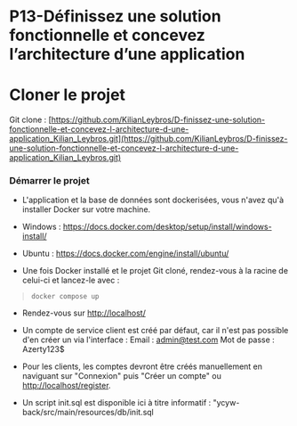 # P13-Définissez une solution fonctionnelle et concevez l’architecture d’une application

# Cloner le projet

Git clone : [https://github.com/KilianLeybros/D-finissez-une-solution-fonctionnelle-et-concevez-l-architecture-d-une-application_Kilian_Leybros.git](https://github.com/KilianLeybros/D-finissez-une-solution-fonctionnelle-et-concevez-l-architecture-d-une-application_Kilian_Leybros.git)

### Démarrer le projet

- L'application et la base de données sont dockerisées, vous n'avez qu'à installer Docker sur votre machine.

- Windows : https://docs.docker.com/desktop/setup/install/windows-install/

- Ubuntu : https://docs.docker.com/engine/install/ubuntu/

- Une fois Docker installé et le projet Git cloné, rendez-vous à la racine de celui-ci et lancez-le avec :

> `docker compose up`

- Rendez-vous sur [http://localhost/](http://localhost/)

- Un compte de service client est créé par défaut, car il n'est pas possible d'en créer un via l'interface :
Email : admin@test.com
Mot de passe : Azerty123$

- Pour les clients, les comptes devront être créés manuellement en naviguant sur "Connexion" puis "Créer un compte" ou [http://localhost/register](http://localhost/register).

- Un script init.sql est disponible ici à titre informatif : "ycyw-back/src/main/resources/db/init.sql


